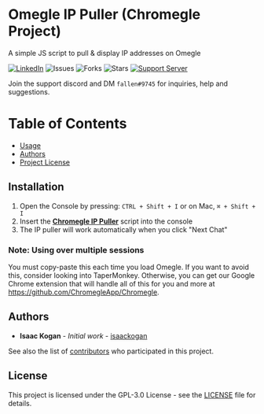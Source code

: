 Omegle IP Puller (Chromegle Project)
==================
A simple JS script to pull & display IP addresses on Omegle

[![LinkedIn](https://img.shields.io/badge/LinkedIn-0077B5?style=for-the-badge&logo=linkedin&logoColor=white&style=flat-square)](https://www.linkedin.com/in/isaac-kogan-5a45b9193/ ) ![Issues](https://img.shields.io/github/issues/ChromegleApp/Omegle-IP-Puller) ![Forks](https://img.shields.io/github/forks/ChromegleApp/Omegle-IP-Puller) ![Stars](https://img.shields.io/github/stars/ChromegleApp/Omegle-IP-Puller) [![Support Server](https://img.shields.io/discord/922231395605159987.svg?color=7289da&logo=discord&style=flat-square)](https://discord.gg/KDqHBrZ2Yn)

Join the support discord and DM ``fallen#9745`` for inquiries, help and suggestions.

# Table of Contents

- [Usage](#Installation)
- [Authors](#authors)
- [Project License](#license)

## Installation

1. Open the Console by pressing: `CTRL + Shift + I` or on Mac, `⌘ + Shift + I`
2. Insert the [**Chromegle IP Puller**](https://raw.githubusercontent.com/ChromegleApp/Omegle-IP-Puller/master/ip-puller.min.js) script into the console
3. The IP puller will work automatically when you click "Next Chat"

### Note: Using over multiple sessions

You must copy-paste this each time you load Omegle. If you want to avoid this, consider looking into TaperMonkey. Otherwise, you can get our Google Chrome extension that will handle all of this for
you and more at https://github.com/ChromegleApp/Chromegle.

## Authors

* **Isaac Kogan** - *Initial work* - [isaackogan](https://github.com/isaackogan)

See also the list of [contributors](https://github.com/ChromegleApp/Omegle-IP-Puller/contributors) who participated in this project.

## License

This project is licensed under the GPL-3.0 License - see the [LICENSE](LICENSE.md) file for details.
